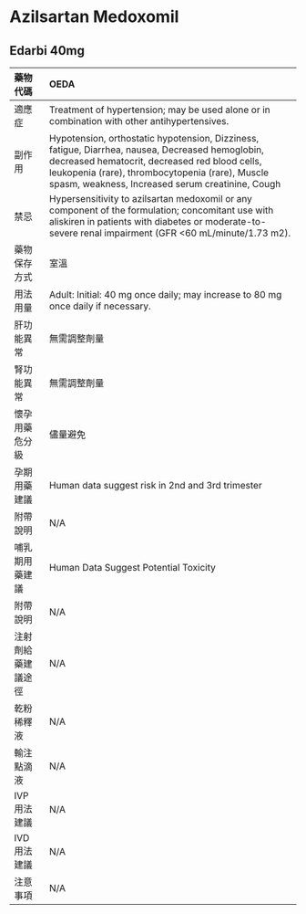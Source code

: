# Azilsartan Medoxomil

## Edarbi 40mg

| 藥物代碼 | OEDA |
| :--- | :--- |
| 適應症 | Treatment of hypertension; may be used alone or in combination with other antihypertensives. |
| 副作用 | Hypotension, orthostatic hypotension, Dizziness, fatigue, Diarrhea, nausea, Decreased hemoglobin, decreased hematocrit, decreased red blood cells, leukopenia \(rare\), thrombocytopenia \(rare\), Muscle spasm, weakness, Increased serum creatinine, Cough |
| 禁忌 | Hypersensitivity to azilsartan medoxomil or any component of the formulation; concomitant use with aliskiren in patients with diabetes or moderate-to-severe renal impairment \(GFR &lt;60 mL/minute/1.73 m2\). |
| 藥物保存方式 | 室溫 |
| 用法用量 | Adult:  Initial: 40 mg once daily; may increase to 80 mg once daily if necessary. |
| 肝功能異常 | 無需調整劑量 |
| 腎功能異常 | 無需調整劑量 |
| 懷孕用藥危分級 | 儘量避免 |
| 孕期用藥建議 | Human data suggest risk in 2nd and 3rd trimester |
| 附帶說明 | N/A |
| 哺乳期用藥建議 | Human Data Suggest Potential Toxicity |
| 附帶說明 | N/A |
| 注射劑給藥建議途徑 | N/A |
| 乾粉稀釋液 | N/A |
| 輸注點滴液 | N/A |
| IVP 用法建議 | N/A |
| IVD 用法建議 | N/A |
| 注意事項 | N/A |

